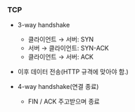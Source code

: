 ### TCP

- 3-way handshake

  - 클라이언트 → 서버: SYN
  - 서버 → 클라이언트: SYN-ACK
  - 클라이언트 → 서버: ACK

- 이후 데이터 전송(HTTP 규격에 맞아야 함.)

- 4-way handshake(연결 종료)
  - FIN / ACK 주고받으며 종료
